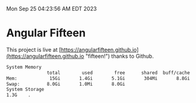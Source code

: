 Mon Sep 25 04:23:56 AM EDT 2023

# Angular Fifteen


This project is live at [https://angularfifteen.github.io](https://angularfifteen.github.io "fifteen!") thanks to Github.

```bash
System Memory
               total        used        free      shared  buff/cache   available
Mem:            15Gi       1.4Gi       5.1Gi       304Mi       8.8Gi        13Gi
Swap:          8.0Gi       1.0Mi       8.0Gi
System Storage
1.3G	.
```
```bash
